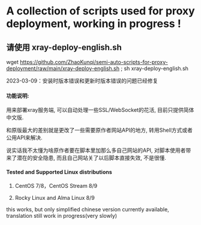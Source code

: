 # A collection of scripts used for proxy deployment, working in progress !

## 请使用 xray-deploy-english.sh

wget https://github.com/ZhaoKunqi/semi-auto-scripts-for-proxy-deployment/raw/main/xray-deploy-english.sh ; sh xray-deploy-english.sh

2023-03-09：安装时版本错误和更新时版本错误的问题已经修复

#### 功能说明:

用来部署xray服务端, 可以自动处理一些SSL/WebSocket的花活, 目前只提供简体中文版.

和原版最大的差别就是更改了一些需要原作者网站API的地方, 转用Shell方式或者公用API来解决.

说实话我不太懂为啥原作者要在脚本里加那么多自己网站的API, 对脚本使用者带来了潜在的安全隐患, 而且自己网站关了以后脚本直接失效, 不是很懂.

#### Tested and Supported Linux distributions

1. CentOS 7/8，CentOS Stream 8/9
  
2. Rocky Linux and Alma Linux 8/9
  

this works, but only simplified chinese version currently available, translation still work in progress(very slowly)
